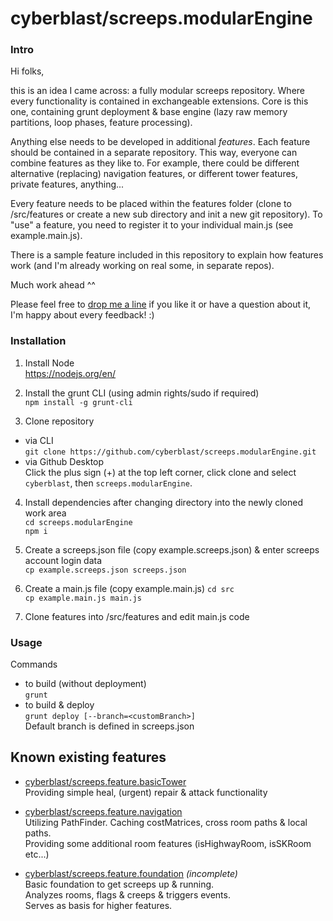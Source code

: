 
# cyberblast/screeps.modularEngine

### Intro

Hi folks, 

this is an idea I came across: a fully modular screeps repository. Where every functionality is contained in exchangeable extensions. 
Core is this one, containing grunt deployment & base engine (lazy raw memory partitions, loop phases, feature processing). 

Anything else needs to be developed in additional *features*. 
Each feature should be contained in a separate repository. This way, everyone can combine features as they like to. For example, there could be different alternative (replacing) navigation features, or different tower features, private features, anything... 

Every feature needs to be placed within the features folder (clone to /src/features or create a new sub directory and init a new git repository).
To "use" a feature, you need to register it to your individual main.js (see example.main.js). 

There is a sample feature included in this repository to explain how features work (and I'm already working on real some, in separate repos). 

Much work ahead ^^

Please feel free to [drop me a line](mailto:git@cyberblast.org) if you like it or have a question about it, I'm happy about every feedback! :) 

### Installation

1. Install Node  
  https://nodejs.org/en/

2. Install the grunt CLI (using admin rights/sudo if required)  
  `npm install -g grunt-cli`  

3. Clone repository
  * via CLI  
    `git clone https://github.com/cyberblast/screeps.modularEngine.git`  
  * via Github Desktop  
    Click the plus sign (+) at the top left corner, click clone and select `cyberblast`, then `screeps.modularEngine`.  

4. Install dependencies after changing directory into the newly cloned work area  
  `cd screeps.modularEngine`  
  `npm i`

5. Create a screeps.json file (copy example.screeps.json) & enter screeps account login data  
  `cp example.screeps.json screeps.json`
  
6. Create a main.js file (copy example.main.js)
  `cd src`  
  `cp example.main.js main.js`

7. Clone features into /src/features and edit main.js code

### Usage

Commands
  * to build (without deployment)  
  `grunt`  
  * to build & deploy  
  `grunt deploy [--branch=<customBranch>]`  
  Default branch is defined in screeps.json
  
## Known existing features

* [cyberblast/screeps.feature.basicTower](https://github.com/cyberblast/screeps.feature.basicTower)  
  Providing simple heal, (urgent) repair & attack functionality

* [cyberblast/screeps.feature.navigation](https://github.com/cyberblast/screeps.feature.navigation)  
  Utilizing PathFinder. Caching costMatrices, cross room paths & local paths.  
  Providing some additional room features (isHighwayRoom, isSKRoom etc...)

* [cyberblast/screeps.feature.foundation](https://github.com/cyberblast/screeps.feature.foundation) *(incomplete)*  
  Basic foundation to get screeps up & running.  
  Analyzes rooms, flags & creeps & triggers events.  
  Serves as basis for higher features.  
